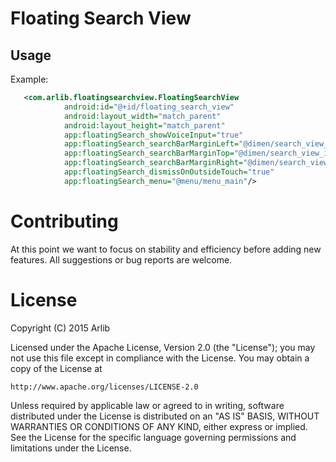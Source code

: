 Floating Search View
=============

Usage
-----
Example:

```xml
   <com.arlib.floatingsearchview.FloatingSearchView
            android:id="@+id/floating_search_view"
            android:layout_width="match_parent"
            android:layout_height="match_parent"
            app:floatingSearch_showVoiceInput="true"
            app:floatingSearch_searchBarMarginLeft="@dimen/search_view_inset"
            app:floatingSearch_searchBarMarginTop="@dimen/search_view_inset"
            app:floatingSearch_searchBarMarginRight="@dimen/search_view_inset"
            app:floatingSearch_dismissOnOutsideTouch="true"
            app:floatingSearch_menu="@menu/menu_main"/>
```

Contributing
============

At this point we want to focus on stability and efficiency before adding new features. All suggestions
or bug reports are welcome.

License
=======

Copyright (C) 2015 Arlib

Licensed under the Apache License, Version 2.0 (the "License");
you may not use this file except in compliance with the License.
You may obtain a copy of the License at

    http://www.apache.org/licenses/LICENSE-2.0

Unless required by applicable law or agreed to in writing, software
distributed under the License is distributed on an "AS IS" BASIS,
WITHOUT WARRANTIES OR CONDITIONS OF ANY KIND, either express or implied.
See the License for the specific language governing permissions and
limitations under the License.